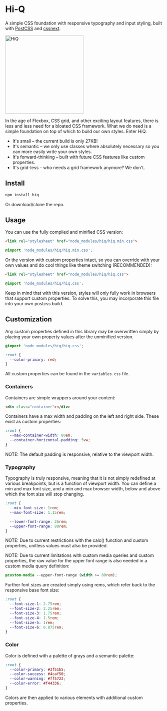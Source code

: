 # Hi-Q
A simple CSS foundation with responsive typography and input styling, built with [PostCSS](https://github.com/postcss/postcss) and [cssnext](http://cssnext.io/).

<img src="https://raw.githubusercontent.com/jonathanharrell/hiq/master/hiq.png" alt="HiQ" width="250" height="250" />

In the age of Flexbox, CSS grid, and other exciting layout features, there is less and less need for a bloated CSS framework. What we do need is a simple foundation on top of which to build our own styles. Enter HiQ.

* It's small – the current build is only 27KB!
* It's semantic – we only use classes where absolutely necessary so you can more easily write your own styles.
* It's forward-thinking – built with future CSS features like custom properties.
* It's grid-less – who needs a grid framework anymore? We don't.

## Install

```sh
npm install hiq
```

Or download/clone the repo.

## Usage

You can use the fully compiled and minified CSS version:

```html
<link rel="stylesheet" href="node_modules/hiq/hiq.min.css">
```
```css
@import 'node_modules/hiq/hiq.min.css';
```


Or the version with custom properties intact, so you can override with your own values and do cool things like theme switching (RECOMMENDED):

```html
<link rel="stylesheet" href="node_modules/hiq/hiq.css">
```
```css
@import 'node_modules/hiq/hiq.css';
```

Keep in mind that with this version, styles will only fully work in browsers that support custom properties. To solve this, you may incorporate this file into your own postcss build.

## Customization

Any custom properties defined in this library may be overwritten simply by placing your own property values after the unminified version.

```css
@import 'node_modules/hiq/hiq.css';

:root {
  --color-primary: red;
}
```

All custom properties can be found in the `variables.css` file.

### Containers

Containers are simple wrappers around your content:

```html
<div class="container"></div>
```

Containers have a max width and padding on the left and right side. These exist as custom properties:

```css
:root {
  --max-container-width: 80em;
  --container-horizontal-padding: 5vw;
}
```


NOTE: The default padding is responsive, relative to the viewport width.

### Typography

Typography is truly responsive, meaning that it is not simply redefined at various breakpoints, but is a function of viewport width. You can define a min and max font size, and a min and max browser width, below and above which the font size will stop changing.

```css
:root {
  --min-font-size: 1rem;
  --max-font-size: 1.15rem;

  --lower-font-range: 26rem;
  --upper-font-range: 80rem;
}
```


NOTE: Due to current restrictions with the calc() function and custom properties, unitless values must also be provided.

NOTE: Due to current limitations with custom media queries and custom properties, the raw value for the upper font range is also needed in a custom media query definition:

```css
@custom-media --upper-font-range (width >= 80rem);
```


Further font sizes are created simply using rems, which refer back to the responsive base font size:

```css
:root {
  --font-size-1: 2.75rem;
  --font-size-2: 2.25rem;
  --font-size-3: 1.75rem;
  --font-size-4: 1.5rem;
  --font-size-5: 1rem;
  --font-size-6: 0.875rem;
}
```

### Color

Color is defined with a palette of grays and a semantic palette:

```css
:root {
  --color-primary: #3f51b5;
  --color-success: #4caf50;
  --color-warning: #ff5722;
  --color-error: #f44336;
}
```

Colors are then applied to various elements with additional custom properties.
